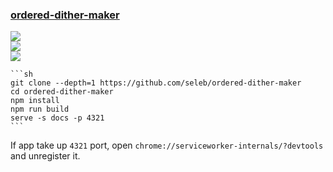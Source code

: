 ### [ordered-dither-maker](https://github.com/seleb/ordered-dither-maker)

![](https://img.shields.io/github/license/seleb/ordered-dither-maker?style=flat-square)<br />
[![](https://img.shields.io/github/last-commit/scillidan/ordered-dither-maker/main?label=last%20commit%20(fork)&style=flat-square)](https://github.com/scillidan/ordered-dither-maker)<br />
![](https://img.shields.io/badge/Vercel-black?style=flat&logo=Vercel&logoColor=white)

````{tab} From source
```sh
git clone --depth=1 https://github.com/seleb/ordered-dither-maker
cd ordered-dither-maker
npm install
npm run build
serve -s docs -p 4321
```
````

If app take up `4321` port, open `chrome://serviceworker-internals/?devtools` and unregister it.